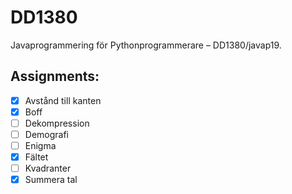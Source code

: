 # DD1380
Javaprogrammering för Pythonprogrammerare – DD1380/javap19.

## Assignments:
- [x] Avstånd till kanten
- [x] Boff
- [ ] Dekompression
- [ ] Demografi
- [ ] Enigma
- [x] Fältet
- [ ] Kvadranter
- [x] Summera tal
